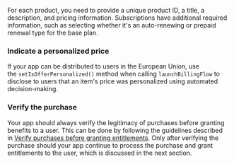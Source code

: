 For each product, you need to provide a unique product ID, a title, a description, and pricing information. Subscriptions have additional required information, such as selecting whether it's an auto-renewing or prepaid renewal type for the base plan.

### Indicate a personalized price

If your app can be distributed to users in the European Union, use the `setIsOfferPersonalized()` method when calling `launchBillingFlow` to disclose to users that an item's price was personalized using automated decision-making.

### Verify the purchase

Your app should always verify the legitimacy of purchases before granting benefits to a user. This can be done by following the guidelines described in [Verify purchases before granting entitlements](https://developer.android.com/google/play/billing/security?_gl=1*ees1it*_up*MQ..*_ga*MTg1MTQyMTQyLjE3NTM3ODUzNDQ.*_ga_6HH9YJMN9M*czE3NTM3ODUzNDMkbzEkZzAkdDE3NTM3ODU3MTAkajYwJGwwJGg2OTE3NzIxNA..#verify). Only after verifying the purchase should your app continue to process the purchase and grant entitlements to the user, which is discussed in the next section.